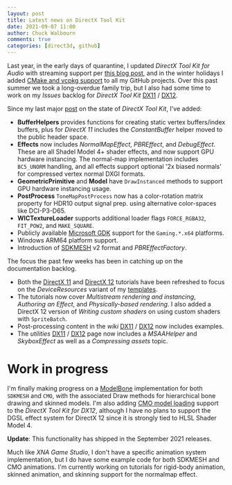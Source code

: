 ```yaml
---
layout: post
title: Latest news on DirectX Tool Kit
date: 2021-09-07 11:00
author: Chuck Walbourn
comments: true
categories: [direct3d, github]
---
```


Last year, in the early days of quarantine, I updated *DirectX Tool Kit for Audio* with streaming support per [this blog post](https://walbourn.github.io/directx-tool-kit-for-audio-updates-and-a-direct3d-9-footnote/), and in the winter holidays I added [CMake and vcpkg support](https://walbourn.github.io/directxtex-directxmesh-and-uvatlas-now-support-linux/) to all my GitHub projects. Over this past summer we took a long-overdue family trip, but I also had some time to work on my *Issues* backlog for *DirectX Tool Kit* [DX11](https://github.com/microsoft/DirectXTK) / [DX12](https://github.com/microsoft/DirectXTK12).

<!--more-->

Since my last major [post](https://walbourn.github.io/directx-tool-kit-for-directx-12/) on the state of *DirectX Tool Kit*, I've added:

* <b>BufferHelpers</b> provides functions for creating static vertex buffers/index buffers, plus for *DirectX 11* includes the *ConstantBuffer* helper moved to the public header space.
* <b>Effects</b> now includes *NormalMapEffect*, *PBREffect*, and *DebugEffect*. These are all Shadel Model 4+ shader effects, and now support GPU hardware instancing. The normal-map implementation includes ``BC5_UNORM`` handling, and all effects support optional '2x biased normals' for compressed vertex normal DXGI formats.
* <b>GeometricPrimitive</b> and <b>Model</b> have ``DrawInstanced`` methods to support GPU hardware instancing usage.
* <b>PostProcess</b> ``ToneMapPostProcess`` now has a color-rotation matrix property for HDR10 output signal prep. using alternative color-spaces like DCI-P3-D65.
* <b>WICTextureLoader</b> supports additional loader flags ``FORCE_RGBA32``, ``FIT_POW2``, and ``MAKE_SQUARE``.
* Publicly available [Microsoft GDK](https://github.com/microsoft/GDK) support for the ``Gaming.*.x64`` platforms.
* Windows ARM64 platform support.
* Introduction of [SDKMESH](https://github.com/microsoft/DirectXMesh/wiki/Geometry-formats#sdkmesh) v2 format and *PBREffectFactory*.

The focus the past few weeks has been in catching up on the documentation backlog.

* Both the [DirectX 11](https://github.com/microsoft/DirectXTK/wiki/Getting-Started) and [DirectX 12](https://github.com/microsoft/DirectXTK12/wiki/Getting-Started) tutorials have been refreshed to focus on the *DeviceResources* variant of my [templates](https://walbourn.github.io/direct3d-game-visual-studio-templates-redux/).
* The tutorials now cover *Multistream rendering and instancing*, *Authoring an Effect*, and *Physically-based rendering*. I also added a DirectX 12 version of *Writing custom shaders* on using custom shaders with ``SpriteBatch``.
* Post-processing content in the *wiki* [DX11](https://github.com/microsoft/DirectXTK/wiki) / [DX12](https://github.com/microsoft/DirectXTK12/wiki) now includes examples.
* The *utilities* [DX11](https://github.com/microsoft/DirectXTK/wiki/Utilities) / [DX12](https://github.com/microsoft/DirectXTK12/wiki/Utilities) page now includes a *MSAAHelper* and *SkyboxEffect* as well as a *Compressing assets* topic.

# Work in progress

I'm finally making progress on a [ModelBone](https://github.com/microsoft/DirectXTK/issues/280) implementation for both ``SDKMESH`` and ``CMO``, with the associated Draw methods for hierarchical bone drawing and skinned models. I'm also adding [CMO model loading](https://github.com/microsoft/DirectXTK12/pull/105) support to the *DirectX Tool Kit for DX12*, although I have no plans to support the DGSL effect system for DirectX 12 since it is strongly tied to HLSL Shader Model 4.

**Update**: This functionality has shipped in the September 2021 releases.

Much like *XNA Game Studio*, I don't have a specific animation system implementation, but I do have some example code for both SDKMESH and CMO animations. I'm currently working on tutorials for rigid-body animation, skinned animation, and skinning support for the normalmap effect.
